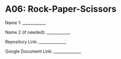 # A06: Rock-Paper-Scissors

Name 1: ____________

Name 2 (if needed): ____________

Repository Link: ______________

Google Document Link: ______________
